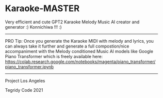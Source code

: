 # Karaoke-MASTER
Very efficient and cute GPT2 Karaoke Melody Music AI creator and generator :) Konnichiwa !!! :)

***

PRO Tip: Once you generate the Karaoke MIDI with melody and lyrics, you can always take it further and generate a full compostion/nice accompaniment with the Melody conditioned Music AI models like Google Piano Transformer which is freely available here: https://colab.research.google.com/notebooks/magenta/piano_transformer/piano_transformer.ipynb

***

Project Los Angeles

Tegridy Code 2021
